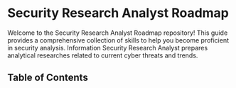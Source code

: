 # Security Research Analyst Roadmap
Welcome to the Security Research Analyst Roadmap repository! This guide provides a comprehensive collection of skills to help you become proficient in security analysis. Information Security Research Analyst prepares analytical researches related to current cyber threats and trends.

## Table of Contents
